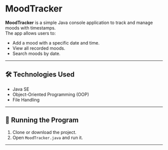 # MoodTracker

**MoodTracker** is a simple Java console application to track and manage moods with timestamps.  
The app allows users to:
- Add a mood with a specific date and time.
- View all recorded moods.
- Search moods by date.

---

## 🛠 Technologies Used
- Java SE
- Object-Oriented Programming (OOP)
- File Handling

---

## 🚀 Running the Program
1. Clone or download the project.
2. Open `MoodTracker.java` and run it.

---
